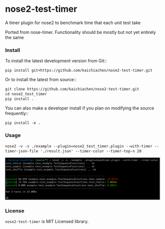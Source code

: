 # nose2-test-timer

A timer plugin for nose2 to benchmark time that each unit test take

Ported from nose-timer. Functionality should be mostly but not yet entirely the same

### Install

To install the latest development version from Git::

    pip install git+https://github.com/kaichiachen/nose2-test-timer.git

Or to install the latest from source::

    git clone https://github.com/kaichiachen/nose2-test-timer.git
    cd nose2_test_timer
    pip install .

You can also make a developer install if you plan on modifying the
source frequently::

    pip install -e .


###  Usage
```
nose2 -v -s ./example --plugin=nose2_test_timer.plugin --with-timer --timer-json-file './result.json' --timer-color --timer-top-n 20
```
![](./images/colorexample.png)
### License

``nose2-test-timer`` is MIT Licensed library.



